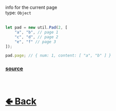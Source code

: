 info for the current page<br>
type: `Object`<br><br>
```js
let pad = new util.Pad(2, [ 
    "a", "b", // page 1
    "c", "d", // page 2
    "e", "f" // page 3
]);

pad.page; // { num: 1, content: [ "a", "b" ] }
```

### [source](https://github.com/shysolocup/noscord.js/blob/main/src/Services/UtilService/custard/Pad.js)


<br> <h1> [🢀 Back](https://github.com/shysolocup/noscord.js/wiki/Util.Pad) </h1>